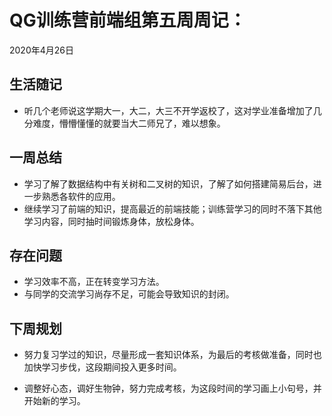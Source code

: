 # QG训练营前端组第五周周记：

2020年4月26日

## 生活随记

-  听几个老师说这学期大一，大二，大三不开学返校了，这对学业准备增加了几分难度，懵懵懂懂的就要当大二师兄了，难以想象。

## 一周总结

-    学习了解了数据结构中有关树和二叉树的知识，了解了如何搭建简易后台，进一步熟悉各软件的应用。
- 继续学习了前端的知识，提高最近的前端技能；训练营学习的同时不落下其他学习内容，同时抽时间锻炼身体，放松身体。

## 存在问题

- 学习效率不高，正在转变学习方法。
- 与同学的交流学习尚存不足，可能会导致知识的封闭。

## 下周规划

- 努力复习学过的知识，尽量形成一套知识体系，为最后的考核做准备，同时也加快学习步伐，这段期间投入更多时间。

- 调整好心态，调好生物钟，努力完成考核，为这段时间的学习画上小句号，并开始新的学习。

  

